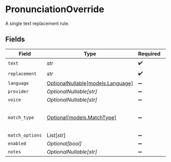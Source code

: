# PronunciationOverride

A single text replacement rule.


## Fields

| Field                                                      | Type                                                       | Required                                                   | Description                                                |
| ---------------------------------------------------------- | ---------------------------------------------------------- | ---------------------------------------------------------- | ---------------------------------------------------------- |
| `text`                                                     | *str*                                                      | :heavy_check_mark:                                         | N/A                                                        |
| `replacement`                                              | *str*                                                      | :heavy_check_mark:                                         | N/A                                                        |
| `language`                                                 | [OptionalNullable[models.Language]](../models/language.md) | :heavy_minus_sign:                                         | N/A                                                        |
| `provider`                                                 | *OptionalNullable[str]*                                    | :heavy_minus_sign:                                         | N/A                                                        |
| `voice`                                                    | *OptionalNullable[str]*                                    | :heavy_minus_sign:                                         | N/A                                                        |
| `match_type`                                               | [Optional[models.MatchType]](../models/matchtype.md)       | :heavy_minus_sign:                                         | Matching strategy for override text.                       |
| `match_options`                                            | List[*str*]                                                | :heavy_minus_sign:                                         | N/A                                                        |
| `enabled`                                                  | *Optional[bool]*                                           | :heavy_minus_sign:                                         | N/A                                                        |
| `notes`                                                    | *OptionalNullable[str]*                                    | :heavy_minus_sign:                                         | N/A                                                        |